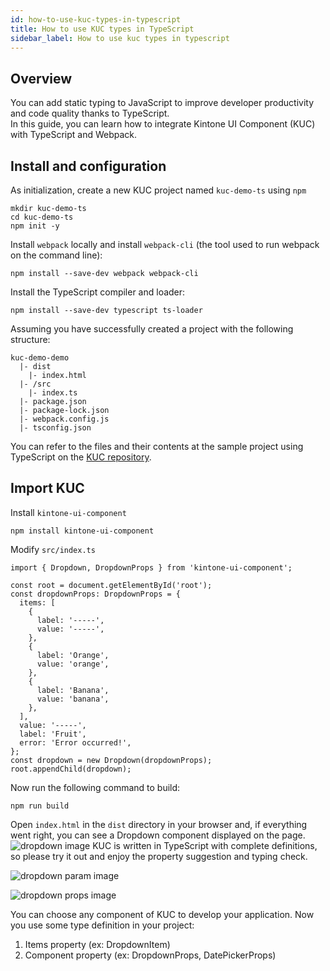 ```yaml
---
id: how-to-use-kuc-types-in-typescript
title: How to use KUC types in TypeScript
sidebar_label: How to use kuc types in typescript
---
```

## Overview

You can add static typing to JavaScript to improve developer productivity and code quality thanks to TypeScript.
<br>
In this guide, you can learn how to integrate Kintone UI Component (KUC) with TypeScript and Webpack.

## Install and configuration

As initialization, create a new KUC project named ``kuc-demo-ts`` using ``npm``
```
mkdir kuc-demo-ts
cd kuc-demo-ts
npm init -y
```

Install ``webpack`` locally and install ``webpack-cli`` (the tool used to run webpack on the command line):

```
npm install --save-dev webpack webpack-cli
```

Install the TypeScript compiler and loader:
```
npm install --save-dev typescript ts-loader
```

Assuming you have successfully created a project with the following structure:
```
kuc-demo-demo
  |- dist
    |- index.html
  |- /src
    |- index.ts
  |- package.json
  |- package-lock.json
  |- webpack.config.js
  |- tsconfig.json
```

You can refer to the files and their contents at the sample project using TypeScript on the [KUC repository](https://github.com/kintone-labs/kintone-ui-component/tree/master/demos/typescript-app).

## Import KUC
Install ``kintone-ui-component``
```
npm install kintone-ui-component
```

Modify ``src/index.ts``
```
import { Dropdown, DropdownProps } from 'kintone-ui-component';

const root = document.getElementById('root');
const dropdownProps: DropdownProps = {
  items: [
    {
      label: '-----',
      value: '-----',
    },
    {
      label: 'Orange',
      value: 'orange',
    },
    {
      label: 'Banana',
      value: 'banana',
    },
  ],
  value: '-----',
  label: 'Fruit',
  error: 'Error occurred!',
};
const dropdown = new Dropdown(dropdownProps);
root.appendChild(dropdown);
```
Now run the following command to build:
```
npm run build
```

Open ``index.html`` in the ``dist`` directory in your browser and, if everything went right, you can see a Dropdown component displayed on the page.
![dropdown image](assets/kuc-dropdown.png)
KUC is written in TypeScript with complete definitions, so please try it out and enjoy the property suggestion and typing check.

![dropdown param image](assets/kuc-dropdown-param.png)

![dropdown props image](assets/kuc-dropdown-props.png)

You can choose any component of KUC to develop your application.
Now you use some type definition in your project:
1. Items property (ex: DropdownItem)
2. Component property (ex: DropdownProps, DatePickerProps)
